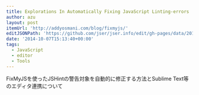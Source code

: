 ```yaml
---
title: Explorations In Automatically Fixing JavaScript Linting-errors
author: azu
layout: post
itemUrl: 'http://addyosmani.com/blog/fixmyjs/'
editJSONPath: 'https://github.com/jser/jser.info/edit/gh-pages/data/2014/10/index.json'
date: '2014-10-07T15:13:40+00:00'
tags:
  - JavaScript
  - editor
  - Tools
---
```

FixMyJSを使ったJSHintの警告対象を自動的に修正する方法とSublime Text等のエディタ連携について
